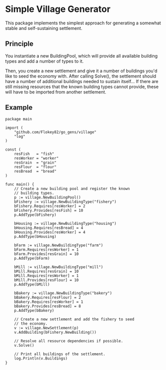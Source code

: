 # Simple Village Generator
This package implements the simplest approach for generating a somewhat stable and self-sustaining settlement.

## Principle

You instantiate a new BuildingPool, which will provide all available building types and add a number of types to it.

Then, you create a new settlement and give it a number of buildings you'd like to seed the economy with. After calling Solve(), the settlement should have a number of additional buildings needed to sustain itself... If there are still missing resources that the known building types cannot provide, these will have to be imported from another settlement.

## Example

```golang
package main

import (
	"github.com/Flokey82/go_gens/village"
	"log"
)

const (
	resFish   = "fish"
	resWorker = "worker"
	resGrain  = "grain"
	resFlour  = "flour"
	resBread  = "bread"
)

func main() {
	// Create a new building pool and register the known
	// building types.
	p := village.NewBuildingPool()
	bFishery := village.NewBuildingType("fishery")
	bFishery.Requires[resWorker] = 2
	bFishery.Provides[resFish] = 10
	p.AddType(bFishery)

	bHousing := village.NewBuildingType("housing")
	bHousing.Requires[resBread] = 4
	bHousing.Provides[resWorker] = 4
	p.AddType(bHousing)

	bFarm := village.NewBuildingType("farm")
	bFarm.Requires[resWorker] = 1
	bFarm.Provides[resGrain] = 10
	p.AddType(bFarm)

	bMill := village.NewBuildingType("mill")
	bMill.Requires[resGrain] = 10
	bMill.Requires[resWorker] = 1
	bMill.Provides[resFlour] = 10
	p.AddType(bMill)

	bBakery := village.NewBuildingType("bakery")
	bBakery.Requires[resFlour] = 2
	bBakery.Requires[resWorker] = 1
	bBakery.Provides[resBread] = 8
	p.AddType(bBakery)

	// Create a new settlement and add the fishery to seed
	// the economy.
	v := village.NewSettlement(p)
	v.AddBuilding(bFishery.NewBuilding())

	// Resolve all resource dependencies if possible.
	v.Solve()

	// Print all buildings of the settlement.
	log.Println(v.Buildings)
}
```
